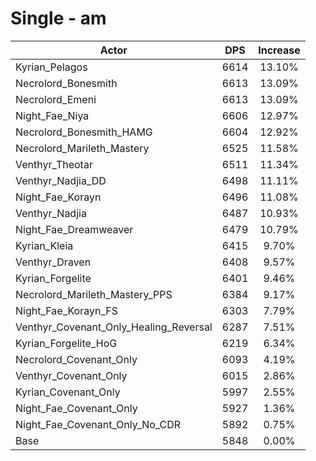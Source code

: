 # Single - am
| Actor | DPS | Increase |
|---|:---:|:---:|
|Kyrian_Pelagos|6614|13.10%|
|Necrolord_Bonesmith|6613|13.09%|
|Necrolord_Emeni|6613|13.09%|
|Night_Fae_Niya|6606|12.97%|
|Necrolord_Bonesmith_HAMG|6604|12.92%|
|Necrolord_Marileth_Mastery|6525|11.58%|
|Venthyr_Theotar|6511|11.34%|
|Venthyr_Nadjia_DD|6498|11.11%|
|Night_Fae_Korayn|6496|11.08%|
|Venthyr_Nadjia|6487|10.93%|
|Night_Fae_Dreamweaver|6479|10.79%|
|Kyrian_Kleia|6415|9.70%|
|Venthyr_Draven|6408|9.57%|
|Kyrian_Forgelite|6401|9.46%|
|Necrolord_Marileth_Mastery_PPS|6384|9.17%|
|Night_Fae_Korayn_FS|6303|7.79%|
|Venthyr_Covenant_Only_Healing_Reversal|6287|7.51%|
|Kyrian_Forgelite_HoG|6219|6.34%|
|Necrolord_Covenant_Only|6093|4.19%|
|Venthyr_Covenant_Only|6015|2.86%|
|Kyrian_Covenant_Only|5997|2.55%|
|Night_Fae_Covenant_Only|5927|1.36%|
|Night_Fae_Covenant_Only_No_CDR|5892|0.75%|
|Base|5848|0.00%|
